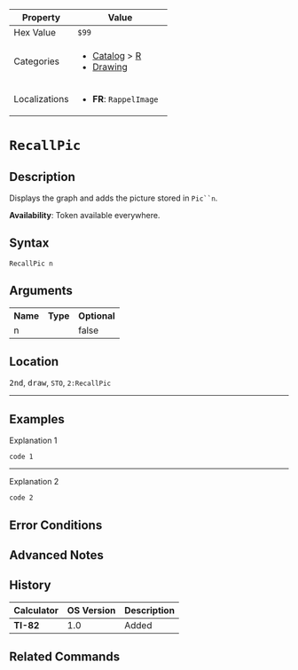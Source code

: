| Property      | Value |
|---------------|-------|
| Hex Value     | `$99`|
| Categories    | <ul><li>[Catalog](../categories/Catalog.md) > [R](../categories/Catalog.md#R)</li><li>[Drawing](../categories/Drawing.md)</li></ul> |
| Localizations | <ul><li><b>FR</b>: `RappelImage `</li></ul> |

# `RecallPic `

## Description
Displays the graph and adds the picture stored in `Pic``n`.


<b>Availability</b>: Token available everywhere.

## Syntax
`RecallPic n`

## Arguments
<table>
<tr><th>Name</th><th>Type</th><th>Optional</th></tr>

<tr><td>n</td><td></td><td>false</td></tr>

</table>

## Location
<kbd>2nd</kbd>, <kbd>draw</kbd>, `STO`, `2:RecallPic`
<hr>

## Examples

Explanation 1
```ti-basic
code 1
```
---
Explanation 2
```ti-basic
code 2
```

## Error Conditions


## Advanced Notes


## History
| Calculator | OS Version | Description |
|------------|------------|-------------|
| <b>TI-82</b> | 1.0 | Added

## Related Commands

    